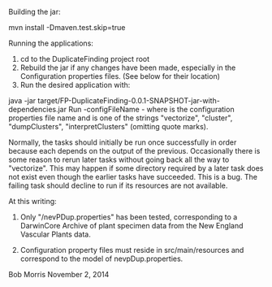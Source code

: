 Building the jar:

mvn install -Dmaven.test.skip=true

Running the applications:

1. cd to the DuplicateFinding project root
2. Rebuild the jar if any changes have been made, especially 
in the Configuration properties files. (See below for their location)
3. Run the desired application with:

java -jar target/FP-DuplicateFinding-0.0.1-SNAPSHOT-jar-with-dependencies.jar Run -configFileName <filename> -<task> where <filename> is the configuration properties file name and <task> is one of the strings "vectorize", "cluster", "dumpClusters", "interpretClusters" (omitting quote marks).

Normally, the tasks should initially be run once successfully in order 
because each depends on the output of the previous. Occasionally there 
is some reason to rerun later tasks without going back all the way to 
"vectorize".  This may happen if some directory required by a later task 
does not exist even though the earlier tasks have succeeded.  This is a bug.
The failing task should decline to run if its resources are not available.


At this writing:

1. Only "/nevPDup.properties" has been tested, corresponding to a 
DarwinCore Archive of plant specimen data from the New England Vascular Plants data.

2. Configuration property files must reside in src/main/resources and correspond 
to the model of nevpDup.properties.



Bob Morris
November 2, 2014


